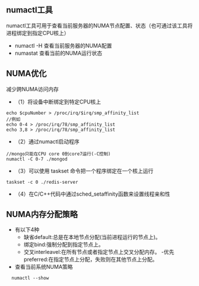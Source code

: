## numactl工具
numactl工具可用于查看当前服务器的NUMA节点配置、状态（也可通过该工具将进程绑定到指定CPU核上）  
- numactl -H 查看当前服务器的NUMA配置
- numastat 查看当前的NUMA运行状态

## NUMA优化
减少跨NUMA访问内存  
- （1）将设备中断绑定到特定CPU核上
```
echo $cpuNumber > /proc/irq/$irq/smp_affinity_list
//例如
echo 0-4 > /proc/irq/78/smp_affinity_list
echo 3,8 > /proc/irq/78/smp_affinity_list
```
- （2）通过numactl启动程序
```
//mongo只能在CPU core 0到core7运行(-C控制)
numactl -C 0-7 ./mongod
```
- （3）可以使用 taskset 命令把一个程序绑定在一个核上运行
```
taskset -c 0 ./redis-server
```
- （4）在C/C++代码中通过sched_setaffinity函数来设置线程亲和性

## NUMA内存分配策略
- 有以下4种
  - 缺省default:总是在本地节点分配(当前进程运行的节点上)。
  - 绑定bind:强制分配到指定节点上。
  - 交叉interleavel:在所有节点或者指定节点上交叉分配内存。
  -优先preferred:在指定节点上分配，失败则在其他节点上分配。
- 查看当前系统NUMA策略
```
  numactl --show
```
